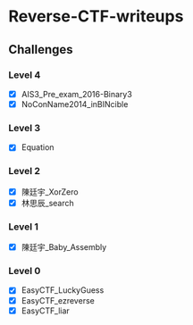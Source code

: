# Reverse-CTF-writeups

## Challenges

### Level 4

- [x] AIS3_Pre_exam_2016-Binary3
- [x] NoConName2014_inBINcible

### Level 3

- [x] Equation

### Level 2

- [x] 陳廷宇_XorZero
- [x] 林思辰_search

### Level 1

- [x] 陳廷宇_Baby_Assembly

### Level 0

- [x] EasyCTF_LuckyGuess
- [x] EasyCTF_ezreverse
- [x] EasyCTF_liar
